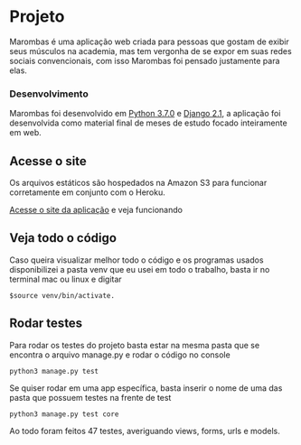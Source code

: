 # Projeto
Marombas é uma aplicação web criada para pessoas que gostam de exibir seus músculos na academia, mas tem vergonha de se expor em suas redes sociais convencionais, com isso Marombas foi pensado justamente para elas.

### Desenvolvimento
Marombas foi desenvolvido em [Python 3.7.0](https://www.python.org/) e [Django 2.1](https://www.djangoproject.com/), a aplicação foi desenvolvida como material final de meses de estudo focado inteiramente em web.

## Acesse o site
Os arquivos estáticos são hospedados na Amazon S3 para funcionar corretamente em conjunto com o Heroku.

[Acesse o site da aplicação](https://marombas.herokuapp.com/) e veja funcionando

## Veja todo o código
Caso queira visualizar melhor todo o código e os programas usados disponibilizei a pasta venv que eu usei em todo o trabalho, basta ir no terminal mac ou linux e digitar
```
$source venv/bin/activate. 
```

## Rodar testes
Para rodar os testes do projeto basta estar na mesma pasta que se encontra o arquivo manage.py e rodar o código no console
```
python3 manage.py test
```
Se quiser rodar em uma app específica, basta inserir o nome de uma das pasta que possuem testes na frente de test
```
python3 manage.py test core
```
Ao todo foram feitos 47 testes, averiguando views, forms, urls e models.
